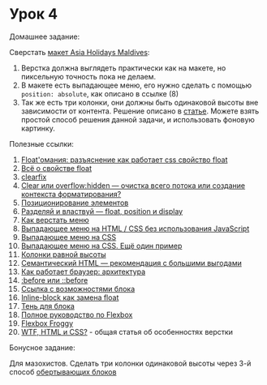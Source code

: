 ﻿# Урок 4

Домашнее задание:

Сверстать [макет Asia Holidays Maldives](/Frontend_GoIT/HTML/Lesson_04/homework4.psd):

1. Верстка должна выглядеть практически как на макете, но пиксельную точность пока не делаем.
2. В макете есть выпадающее меню, его нужно сделать с помощью `position: absolute`, как описано в ссылке (8)
3. Так же есть три колонки, они должны быть одинаковой высоты вне зависимости от контента. Решение описано в [статье](http://xiper.net/collect/html-and-css-tricks/karkas-verstki/kolonki-ravnoy-visoty). Можете взять простой способ решения данной задачи, и использовать фоновую картинку.


Полезные ссылки:

1. [Float'омания: разъяснение как работает css свойство float](http://habrahabr.ru/post/136588/)
2. [Всё о свойстве float](http://www.css-tricks.ru/articles/details/AllAboutFloats)
3. [clearfix](http://xiper.net/collect/html-and-css-tricks/css-tricks/clearfix)
4. [Clear или overflow:hidden — очистка всего потока или создание контекста форматирования?](http://habrahabr.ru/post/48383/)
5. [Позиционирование элементов](http://htmlbook.ru/samlayout/blochnaya-verstka/pozitsionirovanie-elementov)
6. [Разделяй и властвуй — float, position и display](http://habrahabr.ru/post/9476/)
7. [Как верстать меню](http://xiper.net/learn/tegofenshuj/semantic-menu)
8. [Выпадающее меню на HTML / CSS без использования JavaScript](https://www.mobila.name/post/5172c6cbb4ab3/)
9. [Выпадающее меню на CSS](http://www.xiper.net/collect/html-and-css-tricks/navigation/css-drop-down-menu.html)
10. [Выпадающее меню на CSS. Ещё один пример](http://borpost.ru/html/vypadayushhee-menyu-na-css/)
11. [Колонки равной высоты](http://xiper.net/collect/html-and-css-tricks/karkas-verstki/kolonki-ravnoy-visoty)
12. [Семантический HTML — рекомендация с большими выгодами](http://xiper.net/learn/tegofenshuj/about-semantic)
13. [Как работает браузер: архитектура](http://xiper.net/learn/also-need-to-know/how-does-a-browser-architecture)
14. [:before или ::before](http://xiper.net/uncensored/after-before-syntax)
15. [Ссылка с возможностями блока](http://xiper.net/learn/tegofenshuj/block-link)
16. [Inline-block как замена float](http://archive.is/64g0)
17. [Тень для блока](http://xiper.net/collect/html-and-css-tricks/overclock-site/box-shadow)
18. [Полное руководство по Flexbox](http://frontender.info/a-guide-to-flexbox/)
19. [Flexbox Froggy](http://flexboxfroggy.com/)
20. [WTF, HTML и CSS?](http://frontender.info/wtfhtmlcss/) - общая статья об особенностях верстки


Бонусное задание:

Для мазохистов. Сделать три колонки одинаковой высоты через 3-й способ [обертывающих блоков](http://xiper.net/collect/html-and-css-tricks/karkas-verstki/kolonki-ravnoy-visoty#r3)